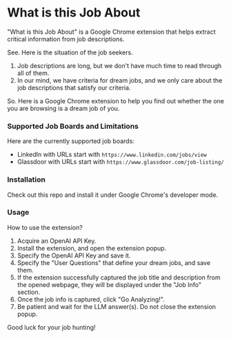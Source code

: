 # What is this Job About

"What is this Job About" is a Google Chrome extension that helps extract critical information from job descriptions. 

See. Here is the situation of the job seekers. 
1. Job descriptions are long, but we don't have much time to read through all of them. 
2. In our mind, we have criteria for dream jobs, and we only care about the job descriptions that satisfy our criteria. 

So. Here is a Google Chrome extension to help you find out whether the one you are browsing is a dream job of you. 

### Supported Job Boards and Limitations  

Here are the currently supported job boards: 
* LinkedIn with URLs start with `https://www.linkedin.com/jobs/view`
* Glassdoor with URLs start with `https://www.glassdoor.com/job-listing/` 

### Installation 

Check out this repo and install it under Google Chrome's developer mode. 

### Usage 

How to use the extension?
1. Acquire an OpenAI API Key.
2. Install the extension, and open the extension popup.  
3. Specify the OpenAI API Key and save it. 
4. Specify the "User Questions" that define your dream jobs, and save them. 
5. If the extension successfully captured the job title and description from the opened webpage, they will be displayed under the "Job Info" section. 
6. Once the job info is captured, click "Go Analyzing!". 
7. Be patient and wait for the LLM answer(s). Do not close the extension popup. 

Good luck for your job hunting! 